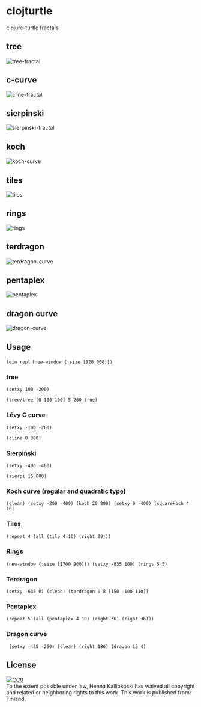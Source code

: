 # clojturtle

clojure-turtle fractals


## tree

![tree-fractal](tree.png)

## c-curve

![cline-fractal](cline.png)

## sierpinski
![sierpinski-fractal](sierp.png)

## koch
![koch-curve](koch.png)

## tiles
![tiles](tile.png)

## rings
![rings](rings.png)

## terdragon
![terdragon-curve](terdragon.png)

## pentaplex
![pentaplex](pentaplex.png)

## dragon curve
![dragon-curve](dragon.png)


## Usage

`lein repl`
`(new-window {:size [920 900]})`

### tree
`(setxy 100 -200)`

`(tree/tree [0 100 100] 5 200 true)`

### Lévy C curve
`(setxy -100 -200)`

`(cline 8 300)`

### Sierpiński
`(setxy -400 -400)`

`(sierpi 15 800)`

### Koch curve (regular and quadratic type)
`(clean) (setxy -200 -400) (koch 20 800) (setxy 0 -400) (squarekoch 4 10)`

### Tiles
`(repeat 4 (all (tile 4 10) (right 90)))`

### Rings
`(new-window {:size [1700 900]}) (setxy -835 100) (rings 5 5)`

### Terdragon
`(setxy -635 0) (clean) (terdragon 9 8 [150 -100 110])`

### Pentaplex
`(repeat 5 (all (pentaplex 4 10) (right 36) (right 36)))`

### Dragon curve
` (setxy -435 -250) (clean) (right 180) (dragon 13 4)`

## License


<p xmlns:dct="http://purl.org/dc/terms/" xmlns:vcard="http://www.w3.org/2001/vcard-rdf/3.0#">
  <a rel="license"
     href="http://creativecommons.org/publicdomain/zero/1.0/">
    <img src="http://i.creativecommons.org/p/zero/1.0/88x31.png" style="border-style: none;" alt="CC0" />
  </a>
  <br />
  To the extent possible under law,
  <span resource="[_:publisher]" rel="dct:publisher">
    <span property="dct:title">Henna Kalliokoski</span></span>
  has waived all copyright and related or neighboring rights to
  this work.
This work is published from:
<span property="vcard:Country" datatype="dct:ISO3166"
      content="FI" about="[_:publisher]">
  Finland</span>.
</p>